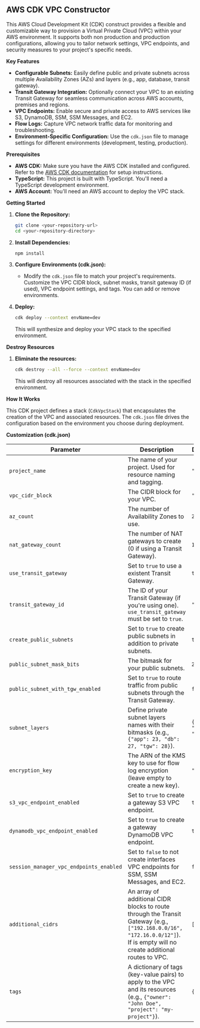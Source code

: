 ## AWS CDK VPC Constructor

This AWS Cloud Development Kit (CDK) construct provides a flexible and customizable way to provision a Virtual Private Cloud (VPC) within your AWS environment. It supports both non production and production configurations, allowing you to tailor network settings, VPC endpoints, and security measures to your project's specific needs.

**Key Features**

* **Configurable Subnets:** Easily define public and private subnets across multiple Availability Zones (AZs) and layers (e.g., app, database, transit gateway).
* **Transit Gateway Integration:** Optionally connect your VPC to an existing Transit Gateway for seamless communication across AWS accounts, premises and regions.
* **VPC Endpoints:** Enable secure and private access to AWS services like S3, DynamoDB, SSM, SSM Messages, and EC2.
* **Flow Logs:** Capture VPC network traffic data for monitoring and troubleshooting.
* **Environment-Specific Configuration:** Use the `cdk.json` file to manage settings for different environments (development, testing, production).

**Prerequisites**

* **AWS CDK:** Make sure you have the AWS CDK installed and configured. Refer to the [AWS CDK documentation](https://docs.aws.amazon.com/cdk/v2/guide/getting_started.html) for setup instructions.
* **TypeScript:** This project is built with TypeScript. You'll need a TypeScript development environment.
* **AWS Account:** You'll need an AWS account to deploy the VPC stack.

**Getting Started**

1. **Clone the Repository:**
   ```bash
   git clone <your-repository-url>
   cd <your-repository-directory>
   ```

2. **Install Dependencies:**
   ```bash
   npm install
   ```

3. **Configure Environments (cdk.json):**
   * Modify the `cdk.json` file to match your project's requirements. Customize the VPC CIDR block, subnet masks, transit gateway ID (if used), VPC endpoint settings, and tags. You can add or remove environments.

4. **Deploy:**
   ```bash
   cdk deploy --context envName=dev
   ```
   This will synthesize and deploy your VPC stack to the specified environment.

**Destroy Resources**

1. **Eliminate the resources:**
   ```bash
   cdk destroy --all --force --context envName=dev
   ```
   This will destroy all resources associated with the stack in the specified environment.

**How It Works**

This CDK project defines a stack (`CdkVpcStack`) that encapsulates the creation of the VPC and associated resources. The `cdk.json` file drives the configuration based on the environment you choose during deployment.

**Customization (cdk.json)**

| Parameter                           | Description                                                                                                                                 | Default Value                                   |
|-------------------------------------|---------------------------------------------------------------------------------------------------------------------------------------------|------------------------------------------------|
| `project_name`                      | The name of your project. Used for resource naming and tagging.                                                                             | `"my-project"`                                 |
| `vpc_cidr_block`                    | The CIDR block for your VPC.                                                                                                                | `"10.1.0.0/20"`                                |
| `az_count`                          | The number of Availability Zones to use.                                                                                                     | `2`                                            |
| `nat_gateway_count`                 | The number of NAT gateways to create (0 if using a Transit Gateway).                                                                         | `1`                                            |
| `use_transit_gateway`               | Set to `true` to use a existent Transit Gateway.                                                                                                      | `true`                                         |
| `transit_gateway_id`                | The ID of your Transit Gateway (if you're using one). `use_transit_gateway` must be set to `true`.                                                                                     | `""`                      |
| `create_public_subnets`             | Set to `true` to create public subnets in addition to private subnets.                                                                       | `true`                                         |
| `public_subnet_mask_bits`           | The bitmask for your public subnets.                                                                                                         | `27`                                           |
| `public_subnet_with_tgw_enabled`    | Set to `true` to route traffic from public subnets through the Transit Gateway.                                                              | `false`                                        |
| `subnet_layers`                     | Define private subnet layers names with their bitmasks (e.g., `{"app": 23, "db": 27, "tgw": 28}`).                                                  | `{"app": 23, "db": 27, "tgw": 28}`             |
| `encryption_key`                    | The ARN of the KMS key to use for flow log encryption (leave empty to create a new key).                                                     | `""`                                           |
| `s3_vpc_endpoint_enabled`           | Set to `true` to create a gateway S3 VPC endpoint.                                                                                                  | `true`                                         |
| `dynamodb_vpc_endpoint_enabled`     | Set to `true` to create a gateway DynamoDB VPC endpoint.                                                                                            | `true`                                         |
| `session_manager_vpc_endpoints_enabled` | Set to `false` to not create interfaces VPC endpoints for SSM, SSM Messages, and EC2.                                                                    | `false`                                        |
| `additional_cidrs`                  | An array of additional CIDR blocks to route through the Transit Gateway (e.g., `["192.168.0.0/16", "172.16.0.0/12"]`). If is empty will no create additional routes to VPC.                        | `[]`           |
| `tags`                              | A dictionary of tags (key-value pairs) to apply to the VPC and its resources (e.g., `{"owner": "John Doe", "project": "my-project"}`).       | `{}`|